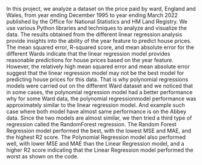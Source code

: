 In this project, we analyze a dataset on the price paid by ward, England
and Wales, from year ending December 1995 to year ending March 2022 published
by the Office for National Statistics and HM Land Registry. We use
various Python libraries and techniques to analyze and visualize the data.
The results obtained from the different linear regression analysis provide
insights into the ability of the year feature to predict house prices. The mean
squared error, R-squared score, and mean absolute error for the different Wards
indicate that the linear regression model provides reasonable predictions for
house prices based on the year feature. However, the relatively high mean
squared error and mean absolute error suggest that the linear regression model
may not be the best model for predicting house prices for this data. That
is why polynomial regressions models were carried out on the different Ward
dataset and we noticed that in some cases, the polynomial regression model
had a better performance why for some Ward data, the polynomial regressionmodel performance was approximately similar to the linear regression model.
And example such case where both model have almost same performance is on
the Abbey data. Since the two models are almost similar, we then tried a third
type of regression called the RandomForest regression.
The Random Forest Regression model performed the best, with the lowest
MSE and MAE, and the highest R2 score. The Polynomial Regression model
also performed well, with lower MSE and MAE than the Linear Regression
model, and a higher R2 score indicating that the Linear Regression model performed
the worst as shown on the code.
